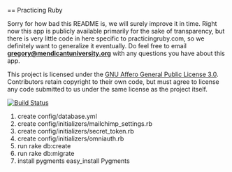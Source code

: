 == Practicing Ruby

Sorry for how bad this README is, we will surely improve it in time. Right now
this app is publicly available primarily for the sake of transparency, but
there is very little code in here specific to practicingruby.com, so we
definitely want to generalize it eventually. Do feel free to email
**gregory@mendicantuniversity.org** with any questions you have about this app.

This project is licensed under the [GNU Affero General Public License 3.0](http://www.gnu.org/licenses/agpl-3.0.html).
Contributors retain copyright to their own code, but must agree to license any
code submitted to us under the same license as the project itself.


[![Build Status](https://secure.travis-ci.org/elm-city-craftworks/practicing-ruby-web.png?branch=master)](http://travis-ci.org/elm-city-craftworks/practicing-ruby-web)

1. create config/database.yml
1. create config/initializers/mailchimp_settings.rb
1. create config/initializers/secret_token.rb
1. create config/initializers/omniauth.rb
1. run rake db:create
1. run rake db:migrate
1. install pygments easy_install Pygments
